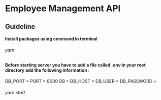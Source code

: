 # Employee Management API

## Guideline

#### Install packages using command in terminal

###### yarn

#### Before starting server you have to add a file called .env in your root directory add the following information :

DB_PORT =
PORT = 8000
DB =
DB_HOST =
DB_USER =
DB_PASSWORD =

###### yarn start
